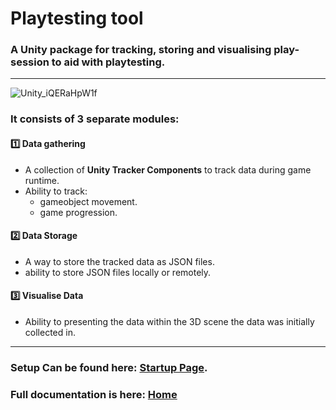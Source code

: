 # Playtesting tool

### A Unity package for tracking, storing and visualising play-session to aid with playtesting.
--- 
![Unity_iQERaHpW1f](https://user-images.githubusercontent.com/11542929/162629811-6ccb3298-6e27-408b-b626-b80eb4538c6a.gif)

### It consists of 3 separate modules:
#### 1️⃣ Data gathering 
- A collection of **Unity Tracker Components** to track data during game runtime.
- Ability to track:
  - gameobject movement.
  - game progression.

#### 2️⃣ Data Storage 
- A way to store the tracked data as JSON files.
- ability to store JSON files locally or remotely.

#### 3️⃣️ Visualise Data
- Ability to presenting the data within the 3D scene the data was initially collected in.

---
### Setup Can be found here: [**Startup Page**](https://github.com/ciaranmalone/PlaytestingTool/wiki/Setup).

### Full documentation is here: [**Home**](https://github.com/ciaranmalone/PlaytestingTool/wiki/Home)




